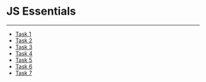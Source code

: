 <h1>JS Essentials</h1>
<hr>
<ul>
	<li><a href="https://petrorudavskyy.github.io/JSessential/task1/index.html">Task 1</a></li>
	<li><a href="https://petrorudavskyy.github.io/JSessential/task2/index.html">Task 2</a></li>
	<li><a href="https://petrorudavskyy.github.io/JSessential/task3/index.html">Task 3</a></li>
	<li><a href="https://petrorudavskyy.github.io/JSessential/task4/index.html">Task 4</a></li>
	<li><a href="https://petrorudavskyy.github.io/JSessential/task5/index.html">Task 5</a></li>
	<li><a href="https://petrorudavskyy.github.io/JSessential/task6/index.html">Task 6</a></li>
	<li><a href="https://petrorudavskyy.github.io/JSessential/task7/index.html">Task 7</a></li>
</ul>
